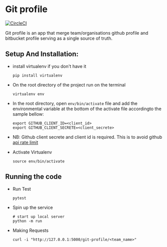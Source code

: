 # Git profile
[![CircleCI](https://circleci.com/gh/kenware/git-profile/tree/staging.svg?style=svg)](https://circleci.com/gh/kenware/git-profile/tree/staging)

Git profile is an app that merge team/organisations github profile and bitbucket profile serving as a single source of truth.

## Setup And Installation:

* install virtualenv if you don't have it
    ```
    pip install virtualenv

    ```
* On the root directory of the project run on the terminal
  ```
  virtualenv env
  ```
* In the root directory, open `env/bin/activate` file and add the environmental variable at the bottom of the activate file accordingto the sample bellow:

    ``` 
    export GITHUB_CLIENT_ID=<client_id>
    export GITHUB_CLIENT_SECRETE=<client_secrete>

    ```
* NB: Github client secrete and client id is required. This is to avoid github [api rate limit](https://developer.github.com/v3/#rate-limiting)
* Activate Virtualenv
  ```
  source env/bin/activate
  ```

## Running the code
* Run Test
  ```
  pytest
  ```
* Spin up the service

    ```
    # start up local server
    python -m run 
    ```

* Making Requests

    ```
    curl -i "http://127.0.0.1:5000/git-profile/<team_name>"
    ```
